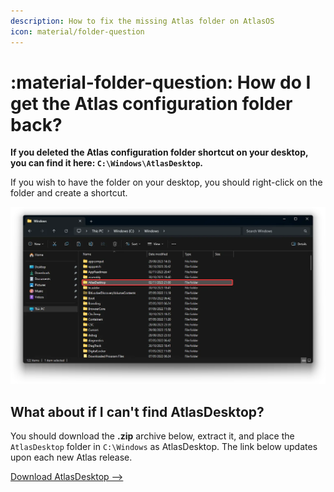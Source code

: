 ```yaml
---
description: How to fix the missing Atlas folder on AtlasOS
icon: material/folder-question
---
```


# :material-folder-question: How do I get the Atlas configuration folder back?

**If you deleted the Atlas configuration folder shortcut on your desktop, you can find it here: `C:\Windows\AtlasDesktop`.**

If you wish to have the folder on your desktop, you should right-click on the folder and create a shortcut.

![The AtlasDesktop folder on an AtlasOS installation, located in the Windows folder](../../assets/images/atlasdesktop-windows-folder.webp)

## What about if I can't find AtlasDesktop?

You should download the **.zip** archive below, extract it, and place the `AtlasDesktop` folder in `C:\Windows` as AtlasDesktop. The link below updates upon each new Atlas release.

[Download AtlasDesktop -->](https://download-directory.github.io/?url=https%3A%2F%2Fgithub.com%2FAtlas-OS%2FAtlas%2Ftree%2F0.3.2%2Fsrc%2Fplaybook%2FExecutables%2FAtlasDesktop)
